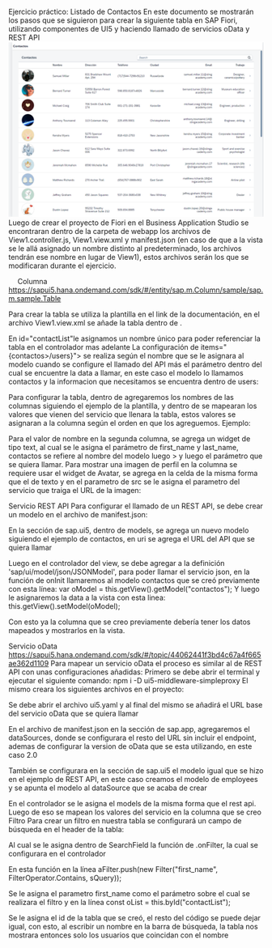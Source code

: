 Ejercicio práctico: Listado de Contactos
En este documento se mostrarán los pasos que se siguieron para crear la siguiente tabla en SAP Fiori, utilizando componentes de UI5 y haciendo llamado de servicios oData y REST API
![Screenshot](imagenes/contactos.png)
Luego de crear el proyecto de Fiori en el Business Application Studio se encontraran dentro de la carpeta de webapp los archivos de View1.controller.js, View1.view.xml y manifest.json (en caso de que a la vista se le allá asignado un nombre distinto al predeterminado, los archivos tendrán ese nombre en lugar de View1), estos archivos serán los que se modificaran durante el ejercicio.
 
 
Columna
https://sapui5.hana.ondemand.com/sdk/#/entity/sap.m.Column/sample/sap.m.sample.Table
 
Para crear la tabla se utiliza la plantilla en el link de la documentación, en el archivo View1.view.xml se añade la tabla dentro de  <Page id="page" title="{i18n>title}">.
 
En id="contactList"le asignamos un nombre único para poder referenciar la tabla en el controlador mas adelante
La configuración de items="{contactos>/users}"> se realiza según el nombre que se le asignara al modelo cuando se configure el llamado del API más el parámetro dentro del cual se encuentre la data a llamar, en este caso el modelo lo llamamos contactos y la informacion que necesitamos se encuentra dentro de users:
 
Para configurar la tabla, dentro de <columns> agregaremos los nombres de las columnas siguiendo el ejemplo de la plantilla, y dentro de <cells> se mapearan los valores que vienen del servicio que llenara la tabla, estos valores se asignaran a la columna según el orden en que los agreguemos.
Ejemplo:
 

<Text id="_IDGenText11" text="{contactos>first_name} {contactos>last_name}" />

Para el valor de nombre en la segunda columna, se agrega un widget de tipo text, al cual se le asigna el parámetro de first_name y last_name, contactos se refiere al nombre del modelo luego > y luego el parámetro que se quiera llamar.
Para mostrar una imagen de perfil en la columna se requiere usar el widget de Avatar, se agrega en la celda de la misma forma que el de texto y en el parametro de src se le asigna el parametro del servicio que traiga el URL de la imagen:
 


Servicio REST API
Para configurar el llamado de un REST API, se debe crear un modelo en el archivo de manifest.json:
 
En la sección de sap.ui5, dentro de models, se agrega un nuevo modelo siguiendo el ejemplo de contactos, en uri se agrega el URL del API que se quiera llamar
 
Luego en el controlador del view, se debe agregar a la definición 'sap/ui/model/json/JSONModel', para poder llamar el servicio json, en la función de onInit llamaremos al modelo contactos que se creó previamente con esta línea:
var oModel = this.getView().getModel("contactos");
Y luego le asignaremos la data a la vista con esta linea:
this.getView().setModel(oModel);

Con esto ya la columna que se creo previamente debería tener los datos mapeados y mostrarlos en la vista.

Servicio oData
https://sapui5.hana.ondemand.com/sdk/#/topic/44062441f3bd4c67a4f665ae362d1109
Para mapear un servicio oData el proceso es similar al de REST API con unas configuraciones añadidas:
Primero se debe abrir el terminal y ejecutar el siguiente comando:
npm i -D ui5-middleware-simpleproxy
El mismo creara los siguientes archivos en el proyecto:
 
Se debe abrir el archivo ui5.yaml y al final del mismo se añadirá el URL base del servicio oData que se quiera llamar
 
En el archivo de manifest.json en la sección de sap.app, agregaremos el dataSources, donde se configurara el resto del URL sin incluir el endpoint, ademas de configurar la version de oData que se esta utilizando, en este caso 2.0
  
También se configurara en la sección de sap.ui5 el modelo igual que se hizo en el ejemplo de REST API, en este caso creamos el modelo de employees y se apunta el modelo al dataSource que se acaba de crear
 
En el controlador se le asigna el models de la misma forma que el rest api. 
Luego de eso se mapean los valores del servicio en la columna que se creo
Filtro
Para crear un filtro en nuestra tabla se configurará un campo de búsqueda en el header de la tabla:
 
Al cual se le asigna dentro de SearchField la función de .onFilter, la cual se configurara en el controlador
 
En esta función en la línea 
aFilter.push(new Filter("first_name", FilterOperator.Contains, sQuery));

Se le asigna el parametro first_name como el parámetro sobre el cual se realizara el filtro y en la línea
const oList = this.byId("contactList");

Se le asigna el id de la tabla que se creó, el resto del código se puede dejar igual, con esto, al escribir un nombre en la barra de búsqueda, la tabla nos mostrara entonces solo los usuarios que coincidan con el nombre
 
